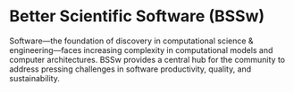 # Better Scientific Software (BSSw)

Software—the foundation of discovery in computational science & engineering—faces increasing complexity in computational models and computer architectures. BSSw provides a central hub for the community to address pressing challenges in software productivity, quality, and sustainability.

<!---
Slide1 L: ../images/Howland_Islands_Hermit_Crabs.jpeg
Slide1 R: ../Articles/Blog/2024-04-CodeReview-Fellowship.md
Slide2 L: ../images/Blog_0201_SC23A.jpg
Slide2 R: ../Articles/Blog/2024-03-sc23-rse-workshop.md
Slide3 L: ../CuratedContent/ResourcesforOSPO.md
Slide3 R: ../CuratedContent/GettingStartedWithAnRSEMovement.md
Slide4 L: ../Events/2024-05-isc-sw-events.md
Slide4 R: ../Events/hpcbp-083-gettingitright.md
Slide5 L: ../Events/2024-usrse-conf.md
Slide5 R: ../Events/2024-06-virtual-workshop-on-multiproject-cicd.md
--->

<!---
Note: We have had up to 7 L and R panels in the carousel, even if the current carousel may be shorter.

Caution: Blank line after first comment mark (or before last comment mark) causes build failure.
LCM: Saving for use again later

Slide1 L: ../images/Blog_2312_SecurityB.png
Slide1 R: ../Articles/Blog/2024-03-k8s-security.md 
Slide2 L: ../images/Blog_0201_SC23A.jpg
Slide2 R: ../Articles/Blog/2024-03-sc23-rse-workshop.md
Slide3 L: ../CuratedContent/WhatScienceSaysIsTheBestFont.md
Slide3 R: ../CuratedContent/Jupyter4Science.md
Slide4 L: ../CuratedContent/ResourcesforOSPO.md
Slide4 R: ../CuratedContent/hpcbp-webinars-cc.md
Slide5 L: ../CuratedContent/GettingStartedWithAnRSEMovement.md
Slide5 R: ../Events/2024-04-cw24-workshop.md
Slide6 L: ../Events/2024-04-s3c-conference.md 
Slide6 R: ../Events/2024-04-iss.md
Slide7 L: ../Events/2024-usrse-conf.md
Slide7 R: ../Events/Events/ATPESC2024.md
--->

<!---
[Site Overview](SiteOverview.md)

[Communities Overview](CommunitiesOverview.md)

[Intro to CSE](IntroToCse.md)

[Intro to HPC](IntroToHpc.md)

--->
